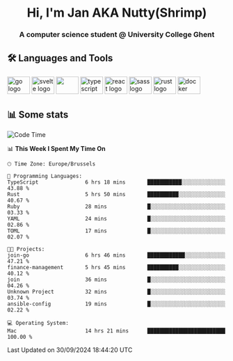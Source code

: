 <h1 align="center">Hi, I'm Jan AKA Nutty(Shrimp)</h1>
<h3 align="center">A computer science student @ University College Ghent</h3>

<h2 align="left">🛠️ Languages and Tools</h2>

###

<div align="left">
  <img src="https://cdn.jsdelivr.net/gh/devicons/devicon/icons/go/go-original.svg" height="40" width="52" alt="go logo"  />
  <img src="https://cdn.jsdelivr.net/gh/devicons/devicon@latest/icons/svelte/svelte-original.svg"  height="40" width="52" alt="svelte logo" />
  <img src="https://cdn.jsdelivr.net/gh/devicons/devicon@latest/icons/tailwindcss/tailwindcss-original.svg" height="40" width="52" />
  <img src="https://cdn.jsdelivr.net/gh/devicons/devicon/icons/typescript/typescript-original.svg" height="40" width="52" alt="typescript logo"  />
  <img src="https://cdn.jsdelivr.net/gh/devicons/devicon/icons/react/react-original.svg" height="40" width="52" alt="react logo"  />
  <img src="https://cdn.jsdelivr.net/gh/devicons/devicon/icons/sass/sass-original.svg" height="40" width="52" alt="sass logo"  />
  <img src="https://cdn.jsdelivr.net/gh/devicons/devicon@latest/icons/rust/rust-original.svg" height="40" width="52" alt="rust logo" />
  <img src="https://cdn.jsdelivr.net/gh/devicons/devicon/icons/docker/docker-original.svg" height="40" width="52" alt="docker logo"  />
</div>

<h2>📊 Some stats</h2>

<!--START_SECTION:waka-->
![Code Time](http://img.shields.io/badge/Code%20Time-5%2C060%20hrs%2044%20mins-blue)

📊 **This Week I Spent My Time On** 

```text
🕑︎ Time Zone: Europe/Brussels

💬 Programming Languages: 
TypeScript               6 hrs 18 mins       ███████████░░░░░░░░░░░░░░   43.88 % 
Rust                     5 hrs 50 mins       ██████████░░░░░░░░░░░░░░░   40.67 % 
Ruby                     28 mins             █░░░░░░░░░░░░░░░░░░░░░░░░   03.33 % 
YAML                     24 mins             █░░░░░░░░░░░░░░░░░░░░░░░░   02.86 % 
TOML                     17 mins             █░░░░░░░░░░░░░░░░░░░░░░░░   02.07 % 

🐱‍💻 Projects: 
join-go                  6 hrs 46 mins       ████████████░░░░░░░░░░░░░   47.21 % 
finance-management       5 hrs 45 mins       ██████████░░░░░░░░░░░░░░░   40.12 % 
join                     36 mins             █░░░░░░░░░░░░░░░░░░░░░░░░   04.26 % 
Unknown Project          32 mins             █░░░░░░░░░░░░░░░░░░░░░░░░   03.74 % 
ansible-config           19 mins             █░░░░░░░░░░░░░░░░░░░░░░░░   02.22 % 

💻 Operating System: 
Mac                      14 hrs 21 mins      █████████████████████████   100.00 % 
```


 Last Updated on 30/09/2024 18:44:20 UTC
<!--END_SECTION:waka-->
